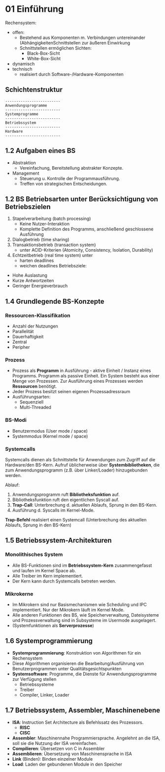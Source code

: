 # 01 Einführung

Rechensystem:
* offen: 
    * Bestehend aus Komponenten m. Verbindungen untereinander (AbhängigkeitenSchnittstellen zur äußeren Einwirkung
    * Schnittstellen ermöglichen Sichten:
        * Black-Box-Sicht
        * White-Box-Sicht
* dynamisch
* technisch
    * realisiert durch Software-/Hardware-Komponenten

## Schichtenstruktur
```
-------------------------
Anwendungsprogramme
-------------------------
Systemprogramme
-------------------------
Betriebssystem
-------------------------
Hardware
-------------------------
```

## 1.2 Aufgaben eines BS
* Abstraktion
    * Vereinfachung, Bereitstellung abstrakter Konzepte.
* Management
    * Steuerung u. Kontrolle der Programmausführung.
    * Treffen von strategischen Entscheidungen.

## 1.2 BS Betriebsarten unter Berücksichtigung von Betriebszielen
1. Stapelverarbeitung (batch processing)
    * Keine Nutzer-Interaktion
    * Komplette Definition des Programms, anschließend geschlossene Ausführung
2. Dialogbetrieb (time sharing)
3. Transaktionsbetrieb (transaction system)
    * unter ACID-Kriterien (Atomicity, Consistency, Isolation, Durability)
4. Echtzeitbetrieb (real time system) unter
    * harten deadlines
    * weichen deadlines
Betriebsziele:
* Hohe Auslastung
* Kurze Antwortzeiten
* Geringer Energieverbrauch

## 1.4 Grundlegende BS-Konzepte
### Ressourcen-Klassifikation
* Anzahl der Nutzungen
* Parallelität
* Dauerhaftigkeit
* Zentral
* Peripher

### Prozess
* Prozess als **Programm** in Ausführung - aktive Einheit / Instanz eines Programms. Programm als passive Einheit. Ein System besteht aus einer Menge von Prozessen. Zur Ausführung eines Prozesses werden **Ressourcen** benötigt. 
* Jeder Prozess besitzt seinen eigenen Prozessadressraum
* Ausführungsarten:
    * Sequenziell
    * Multi-Threaded

### BS-Modi
* Benutzermodus (User mode / space)
* Systemmodus (Kernel mode / space)

### Systemcalls
Systemcalls dienen als Schnittstelle für Anwendungen zum Zugriff auf die Hardware/den BS-Kern. Aufruf üblicherweise über **Systembibliotheken**, die zum Anwendungsprogramm (z.B. über Linker/Loader) hinzugebunden werden.

Ablauf:
1. Anwendungsprogramm ruft **Bibliotheksfunktion** auf.
2. Bibliotheksfunktion ruft den eigentlichen Syscall auf.
3. **Trap-Call**: Unterbrechung d. aktuellen Ablaufs, Sprung in den BS-Kern.
4. Ausführung d. Syscalls im Kernel-Mode.

**Trap-Befehl** realisiert einen Systemcall (Unterbrechung des aktuellen Ablaufs, Sprung in den BS-Kern)

## 1.5 Betriebssystem-Architekturen
### Monolithisches System
* Alle BS-Funktionen sind im **Betriebssystem-Kern** zusammengefasst und laufen im Kernel Space ab.
* Alle Treiber im Kern implementiert.
* Der Kern kann durch Systemcalls betreten werden.

### Mikrokerne
* Im Mikrokern sind nur Basismechanismen wie Scheduling und IPC implementiert. Nur der Mikrokern läuft im Kernel Mode.
* Alle anderen Funktionen des BS, wie Speicherverwaltung, Dateisysteme und Prozessverwaltung sind in Subsysteme im Usermode ausgelagert. 
* (Systemfunktionen als **Serverprozesse**)

## 1.6 Systemprogrammierung
* **Systemprogrammierung**: Konstruktion von Algorithmen für ein Rechensystem
* Diese Algorithmen organisieren die Bearbeitung/Ausführung von Benutzerprogrammen unter Qualitätsgesichtspunkten
* **Systemsoftware**: Programme, die Dienste für Anwendungsprogramme zur Verfügung stellen
    * Betriebssysteme
    * Treiber
    * Compiler, Linker, Loader

## 1.7 Betriebssystem, Assembler, Maschinenebene

* **ISA**: Instruction Set Architecture als Befehlssatz des Prozessors.
    * **RISC**
    * **CISC**
* **Assembler**: Maschinennahe Programmiersprache. Angelehnt an die ISA, soll sie die Nutzung der ISA vereinfachen.
* **Compilieren**: Übersetzen von C in Assembler
* **Assemblieren**: Übersetzung von Maschinensprache in ISA
* **Link** (Binden): Binden einzelner Module
* **Load**: Laden der gebundenen Module in den Speicher
